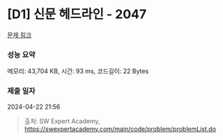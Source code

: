 # [D1] 신문 헤드라인 - 2047 

[문제 링크](https://swexpertacademy.com/main/code/problem/problemDetail.do?contestProbId=AV5QKsLaAy0DFAUq) 

### 성능 요약

메모리: 43,704 KB, 시간: 93 ms, 코드길이: 22 Bytes

### 제출 일자

2024-04-22 21:56



> 출처: SW Expert Academy, https://swexpertacademy.com/main/code/problem/problemList.do